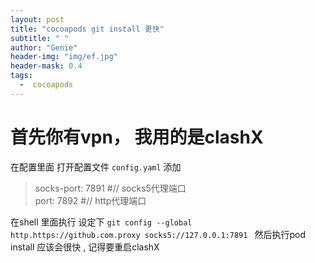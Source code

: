 ```yaml
---
layout: post
title: "cocoapods git install 更快"
subtitle: " "
author: "Genie"
header-img: "img/ef.jpg"
header-mask: 0.4
tags:
  -  cocoapods
---
```



# 首先你有vpn， 我用的是clashX
在配置里面 打开配置文件 `config.yaml` 
添加
> socks-port: 7891  #// socks5代理端口  
port: 7892        #// http代理端口 

在shell 里面执行 设定下
`git config --global http.https://github.com.proxy socks5://127.0.0.1:7891
`
然后执行pod install 应该会很快 , 记得要重启clashX




